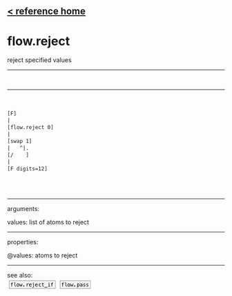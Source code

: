[< reference home](ceammc_lib.html)
---

# flow.reject


reject specified values

---

<br>


---


```


[F]
|
[flow.reject 0]
|
[swap 1]
|   ^|.
[/    ]
|
[F digits=12]


            
```

---
arguments:

values: list of atoms to reject<br>

---
properties:

@values: atoms to reject<br>

---
see also:<br>
[![flow.reject_if](img/object_flow.reject_if.png)](flow.reject_if.html)
[![flow.pass](img/object_flow.pass.png)](flow.pass.html)
